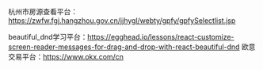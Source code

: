 

杭州市房源查看平台：https://zwfw.fgj.hangzhou.gov.cn/jjhygl/webty/gpfy/gpfySelectlist.jsp



beautiful_dnd学习平台：https://egghead.io/lessons/react-customize-screen-reader-messages-for-drag-and-drop-with-react-beautiful-dnd
欧意交易平台：https://www.okx.com/cn
